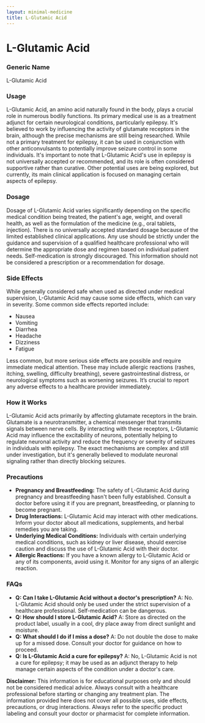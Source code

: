 ```yaml
---
layout: minimal-medicine
title: L-Glutamic Acid
---
```


# L-Glutamic Acid
### Generic Name
L-Glutamic Acid

### Usage

L-Glutamic Acid, an amino acid naturally found in the body, plays a crucial role in numerous bodily functions.  Its primary medical use is as a treatment adjunct for certain neurological conditions, particularly epilepsy.  It's believed to work by influencing the activity of glutamate receptors in the brain, although the precise mechanisms are still being researched. While not a primary treatment for epilepsy, it can be used in conjunction with other anticonvulsants to potentially improve seizure control in some individuals.   It's important to note that L-Glutamic Acid's use in epilepsy is not universally accepted or recommended, and its role is often considered supportive rather than curative.  Other potential uses are being explored, but currently, its main clinical application is focused on managing certain aspects of epilepsy.

### Dosage

Dosage of L-Glutamic Acid varies significantly depending on the specific medical condition being treated, the patient's age, weight, and overall health, as well as the formulation of the medicine (e.g., oral tablets, injection). There is no universally accepted standard dosage because of the limited established clinical applications.  Any use should be strictly under the guidance and supervision of a qualified healthcare professional who will determine the appropriate dose and regimen based on individual patient needs.  Self-medication is strongly discouraged.  This information should not be considered a prescription or a recommendation for dosage.

### Side Effects

While generally considered safe when used as directed under medical supervision, L-Glutamic Acid may cause some side effects, which can vary in severity. Some common side effects reported include:

* Nausea
* Vomiting
* Diarrhea
* Headache
* Dizziness
* Fatigue

Less common, but more serious side effects are possible and require immediate medical attention.  These may include allergic reactions (rashes, itching, swelling, difficulty breathing), severe gastrointestinal distress, or neurological symptoms such as worsening seizures.  It’s crucial to report any adverse effects to a healthcare provider immediately.


### How it Works

L-Glutamic Acid acts primarily by affecting glutamate receptors in the brain. Glutamate is a neurotransmitter, a chemical messenger that transmits signals between nerve cells.  By interacting with these receptors, L-Glutamic Acid may influence the excitability of neurons, potentially helping to regulate neuronal activity and reduce the frequency or severity of seizures in individuals with epilepsy.  The exact mechanisms are complex and still under investigation, but it's generally believed to modulate neuronal signaling rather than directly blocking seizures.


### Precautions

* **Pregnancy and Breastfeeding:** The safety of L-Glutamic Acid during pregnancy and breastfeeding hasn't been fully established. Consult a doctor before using it if you are pregnant, breastfeeding, or planning to become pregnant.
* **Drug Interactions:** L-Glutamic Acid may interact with other medications.  Inform your doctor about all medications, supplements, and herbal remedies you are taking.
* **Underlying Medical Conditions:** Individuals with certain underlying medical conditions, such as kidney or liver disease, should exercise caution and discuss the use of L-Glutamic Acid with their doctor.
* **Allergic Reactions:** If you have a known allergy to L-Glutamic Acid or any of its components, avoid using it.  Monitor for any signs of an allergic reaction.


### FAQs

* **Q: Can I take L-Glutamic Acid without a doctor's prescription?**  A: No.  L-Glutamic Acid should only be used under the strict supervision of a healthcare professional.  Self-medication can be dangerous.
* **Q: How should I store L-Glutamic Acid?** A: Store as directed on the product label, usually in a cool, dry place away from direct sunlight and moisture.
* **Q: What should I do if I miss a dose?** A:  Do not double the dose to make up for a missed dose.  Consult your doctor for guidance on how to proceed.
* **Q: Is L-Glutamic Acid a cure for epilepsy?** A: No, L-Glutamic Acid is not a cure for epilepsy; it may be used as an adjunct therapy to help manage certain aspects of the condition under a doctor's care.


**Disclaimer:**  This information is for educational purposes only and should not be considered medical advice. Always consult with a healthcare professional before starting or changing any treatment plan.  The information provided here does not cover all possible uses, side effects, precautions, or drug interactions.  Always refer to the specific product labeling and consult your doctor or pharmacist for complete information.
